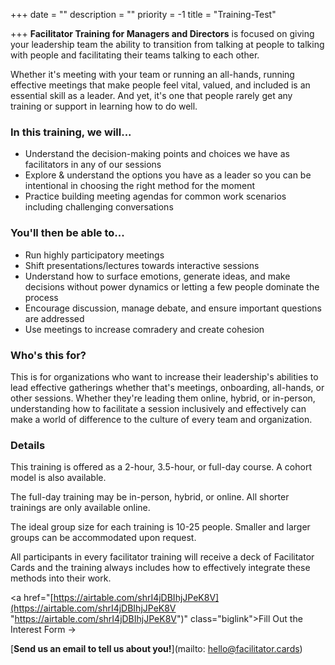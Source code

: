 +++
date = ""
description = ""
priority = -1
title = "Training-Test"

+++
**Facilitator Training for Managers and Directors** is focused on giving your leadership team the ability to transition from talking at people to talking with people and facilitating their teams talking to each other.

Whether it's meeting with your team or running an all-hands, running effective meetings that make people feel vital, valued, and included is an essential skill as a leader. And yet, it's one that people rarely get any training or support in learning how to do well.

### In this training, we will...

* Understand the decision-making points and choices we have as facilitators in any of our sessions
* Explore & understand the options you have as a leader so you can be intentional in choosing the right method for the moment
* Practice building meeting agendas for common work scenarios including challenging conversations

### You'll then be able to...

* Run highly participatory meetings
* Shift presentations/lectures towards interactive sessions
* Understand how to surface emotions, generate ideas, and make decisions without power dynamics or letting a few people dominate the process
* Encourage discussion, manage debate, and ensure important questions are addressed
* Use meetings to increase comradery and create cohesion

### Who's this for?

This is for organizations who want to increase their leadership's abilities to lead effective gatherings whether that's meetings, onboarding, all-hands, or other sessions. Whether they're leading them online, hybrid, or in-person, understanding how to facilitate a session inclusively and effectively can make a world of difference to the culture of every team and organization.

### Details

This training is offered as a 2-hour, 3.5-hour, or full-day course. A cohort model is also available.

The full-day training may be in-person, hybrid, or online. All shorter trainings are only available online.

The ideal group size for each training is 10-25 people. Smaller and larger groups can be accommodated upon request.

All participants in every facilitator training will receive a deck of Facilitator Cards and the training always includes how to effectively integrate these methods into their work.

<a href="[https://airtable.com/shrI4jDBIhjJPeK8V](https://airtable.com/shrI4jDBIhjJPeK8V "https://airtable.com/shrI4jDBIhjJPeK8V")" class="biglink">Fill Out the Interest Form →</a>

[**Send us an email to tell us about you!**](mailto: hello@facilitator.cards)